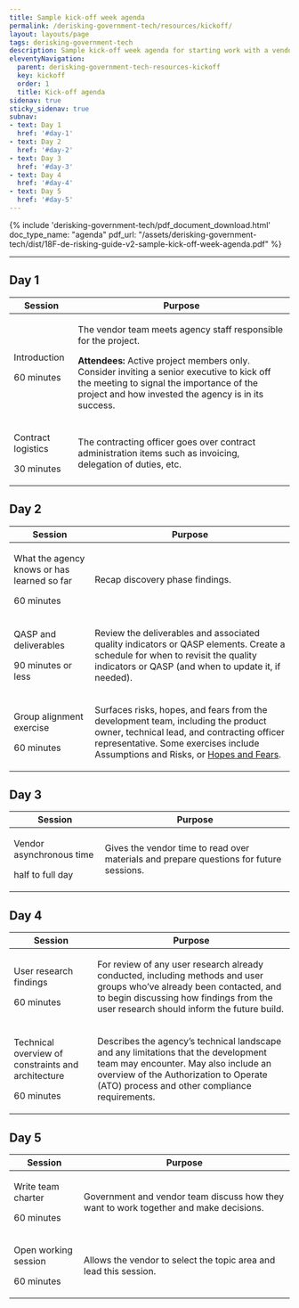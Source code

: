 ```yaml
---
title: Sample kick-off week agenda
permalink: /derisking-government-tech/resources/kickoff/
layout: layouts/page
tags: derisking-government-tech
description: Sample kick-off week agenda for starting work with a vendor development team building custom software for a government agency.
eleventyNavigation:
  parent: derisking-government-tech-resources-kickoff
  key: kickoff
  order: 1
  title: Kick-off agenda
sidenav: true
sticky_sidenav: true
subnav:
- text: Day 1
  href: '#day-1'
- text: Day 2
  href: '#day-2'
- text: Day 3
  href: '#day-3'
- text: Day 4
  href: '#day-4'
- text: Day 5
  href: '#day-5'
---
```


{% include 'derisking-government-tech/pdf_document_download.html' doc_type_name: "agenda" pdf_url: "/assets/derisking-government-tech/dist/18F-de-risking-guide-v2-sample-kick-off-week-agenda.pdf" %}

---

## Day 1

<table class="kick-off-table">
  <thead>
    <tr>
      <th>Session</th>
      <th>Purpose</th>
    </tr>
  </thead>
  <tbody>
    <tr>
      <td>
        <p class="session-name">Introduction</p>
        <p class="session-time">60 minutes</p>
      </td>
      <td>
        <p>The vendor team meets agency staff responsible for the project.</p>
        <p><strong>Attendees:</strong> Active project members only. Consider inviting a senior executive to kick off the meeting to signal the importance of the project and how invested the agency is in its success.</p>
      </td>
    </tr>
    <tr>
      <td>
        <p class="session-name">Contract logistics</p>
        <p class="session-time">30 minutes</p>
      </td>
      <td>
        <p>The contracting officer goes over contract administration items such as invoicing, delegation of duties, etc.</p>
      </td>
    </tr>
  </tbody>
</table>

## Day 2

<table class="kick-off-table">
  <thead>
    <tr>
      <th>Session</th>
      <th>Purpose</th>
    </tr>
  </thead>
  <tbody>
    <tr>
      <td>
        <p class="session-name">What the agency knows or has learned so far</p>
        <p class="session-time">60 minutes</p>
      </td>
      <td>
        <p>Recap discovery phase findings.</p>
      </td>
    </tr>
    <tr>
      <td>
        <p class="session-name">QASP and deliverables</p>
        <p class="session-time">90 minutes or less</p>
      </td>
      <td>
        <p>Review the deliverables and associated quality indicators or QASP elements. Create a schedule for when to revisit the quality indicators or QASP (and when to update it, if needed). </p>
      </td>
    </tr>
    <tr>
      <td>
        <p class="session-name">Group alignment exercise</p>
        <p class="session-time">60 minutes</p>
      </td>
      <td>
        <p>Surfaces risks, hopes, and fears from the development team, including the product owner, technical lead, and contracting officer representative. Some exercises include Assumptions and Risks, or <a href={{ "https://methods.18f.gov/discover/hopes-and-fears/" | url }}>Hopes and Fears</a>.</p>
      </td>
    </tr>
  </tbody>
</table>

## Day 3

<table class="kick-off-table">
  <thead>
    <tr>
      <th>Session</th>
      <th>Purpose</th>
    </tr>
  </thead>
  <tbody>
    <tr>
      <td>
        <p class="session-name">Vendor asynchronous time</p>
        <p class="session-time">half to full day</p>
      </td>
      <td>
        <p>Gives the vendor time to read over materials and prepare questions for future sessions.</p>
      </td>
    </tr>
  </tbody>
</table>

## Day 4

<table class="kick-off-table">
  <thead>
    <tr>
      <th>Session</th>
      <th>Purpose</th>
    </tr>
  </thead>
  <tbody>
    <tr>
      <td>
        <p class="session-name">User research findings</p>
        <p class="session-time">60 minutes</p>
      </td>
      <td>
        <p>For review of any user research already conducted, including methods and user groups who’ve already been contacted, and to begin discussing how findings from the user research should inform the future build.</p>
      </td>
    </tr>
    <tr>
      <td>
        <p class="session-name">Technical overview of constraints and architecture</p>
        <p class="session-time">60 minutes</p>
      </td>
      <td>
        <p>Describes the agency’s technical landscape and any limitations that the development team may encounter. May also include an overview of the Authorization to Operate (ATO) process and other compliance requirements.</p>
      </td>
    </tr>
  </tbody>
</table>

## Day 5

<table class="kick-off-table">
  <thead>
    <tr>
      <th>Session</th>
      <th>Purpose</th>
    </tr>
  </thead>
  <tbody>
    <tr>
      <td>
        <p class="session-name">Write team charter</p>
        <p class="session-time">60 minutes</p>
      </td>
      <td>
        <p>Government and vendor team discuss how they want to work together and make decisions.</p>
      </td>
    </tr>
    <tr>
      <td>
        <p class="session-name">Open working session</p>
        <p class="session-time">60 minutes</p>
      </td>
      <td>
        <p>Allows the vendor to select the topic area and lead this session.</p>
      </td>
    </tr>
  </tbody>
</table>

